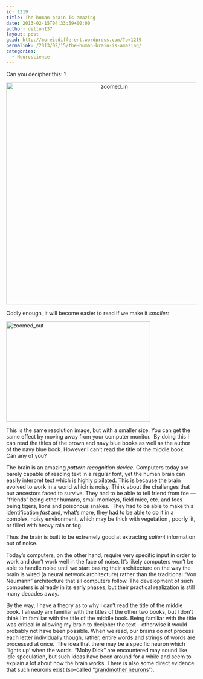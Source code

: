 ```yaml
---
id: 1219
title: The human brain is amazing
date: 2013-02-15T04:33:59+00:00
author: delton137
layout: post
guid: http://moreisdifferent.wordpress.com/?p=1219
permalink: /2013/02/15/the-human-brain-is-amazing/
categories:
  - Neuroscience
---
```

Can you decipher this: ?

<p style="text-align:center;">
  <a href="http://www.moreisdifferent.com/wp-content/uploads/2013/02/zoomed_in.png"><img class=" wp-image-1220 aligncenter" alt="zoomed_in" src="http://www.moreisdifferent.com/wp-content/uploads/2013/02/zoomed_in.png?w=283" width="556" height="588" srcset="http://www.moreisdifferent.com/wp-content/uploads/2013/02/zoomed_in.png 750w, http://www.moreisdifferent.com/wp-content/uploads/2013/02/zoomed_in-283x300.png 283w" sizes="(max-width: 556px) 100vw, 556px" /></a><!--more-->
</p>

Oddly enough, it will become easier to read if we make it _smaller:_

[<img class="alignnone size-medium wp-image-1221" alt="zoomed_out" src="http://www.moreisdifferent.com/wp-content/uploads/2013/02/zoomed_out.png?w=300" width="381" height="265" />](http://www.moreisdifferent.com/wp-content/uploads/2013/02/zoomed_out.png)

This is the same resolution image, but with a smaller size. You can get the same effect by moving away from your computer monitor.  By doing this I can read the titles of the brown and navy blue books as well as the author of the navy blue book. However I can&#8217;t read the title of the middle book.  Can any of you?

The brain is an amazing _pattern recognition device._ Computers today are barely capable of reading text in a regular font, yet the human brain can easily interpret text which is highly pixilated. This is because the brain evolved to work in a world which is noisy. Think about the challenges that our ancestors faced to survive. They had to be able to tell friend from foe &#8212; &#8220;friends&#8221; being other humans, small monkeys, field mice, etc. and foes being tigers, lions and poisonous snakes.  They had to be able to make this identification _fast_ and, what&#8217;s more, they had to be able to do it in a complex, noisy environment, which may be thick with vegetation , poorly lit, or filled with heavy rain or fog.

Thus the brain is built to be extremely good at extracting _salient_ information out of noise.

Today&#8217;s computers, on the other hand, require very specific input in order to work and don&#8217;t work well in the face of noise. It&#8217;s likely computers won&#8217;t be able to handle noise until we start basing their architecture on the way the brain is wired (a neural network architecture) rather than the traditional &#8220;Von Neumann&#8221; architecture that all computers follow. The development of such computers is already in its early phases, but their practical realization is still many decades away.

By the way, I have a theory as to why I can&#8217;t read the title of the middle book. I already am familiar with the titles of the other two books, but I don&#8217;t think I&#8217;m familiar with the title of the middle book. Being familiar with the title was critical in allowing my brain to decipher the text &#8211; otherwise it would probably not have been possible. When we read, our brains do not process each letter individually though, rather, entire words and strings of words are processed at once.  The idea that there may be a specific neuron which &#8216;lights up&#8217; when the words  &#8220;Moby Dick&#8221; are encountered may sound like idle speculation, but such ideas have been around for a while and seem to explain a lot about how the brain works. There is also some direct evidence that such neurons exist (so-called &#8220;[grandmother neurons](http://en.wikipedia.org/wiki/Grandmother_cell)&#8220;).
